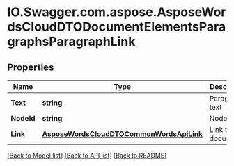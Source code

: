 # IO.Swagger.com.aspose.AsposeWordsCloudDTODocumentElementsParagraphsParagraphLink
## Properties

Name | Type | Description | Notes
------------ | ------------- | ------------- | -------------
**Text** | **string** | Paragraph&#39;s text | [optional] 
**NodeId** | **string** | Node id | [optional] 
**Link** | [**AsposeWordsCloudDTOCommonWordsApiLink**](AsposeWordsCloudDTOCommonWordsApiLink.md) | Link to the document. | [optional] 

[[Back to Model list]](../README.md#documentation-for-models) [[Back to API list]](../README.md#documentation-for-api-endpoints) [[Back to README]](../README.md)

